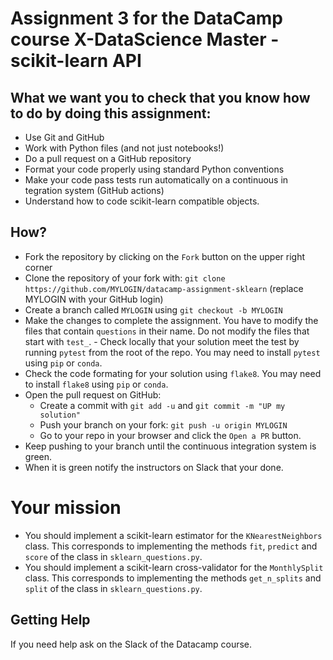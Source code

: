 # Assignment 3 for the DataCamp course X-DataScience Master - scikit-learn API

## What we want you to check that you know how to do by doing this assignment:

  - Use Git and GitHub
  - Work with Python files (and not just notebooks!)
  - Do a pull request on a GitHub repository
  - Format your code properly using standard Python conventions
  - Make your code pass tests run automatically on a continuous in
  tegration system (GitHub actions)
  - Understand how to code scikit-learn compatible objects.

## How?

  - Fork the repository by clicking on the `Fork` button on the upper right corner
  - Clone the repository of your fork with: `git clone https://github.com/MYLOGIN/datacamp-assignment-sklearn` (replace MYLOGIN with your GitHub login)
  - Create a branch called `MYLOGIN` using `git checkout -b MYLOGIN`
  - Make the changes to complete the assignment. You have to modify the files that contain `questions` in their name. Do not modify the files that start with `test_`.  - Check locally that your solution meet the test by running `pytest` from the root of the repo. You may need to install `pytest` using `pip` or `conda`.
  - Check the code formating for your solution using `flake8`. You may need to install `flake8` using `pip` or `conda`.
  - Open the pull request on GitHub:
     - Create a commit with `git add -u` and `git commit -m "UP my solution"`
     - Push your branch on your fork: `git push -u origin MYLOGIN`
     - Go to your repo in your browser and click the `Open a PR` button.
  - Keep pushing to your branch until the continuous integration system is green.
  - When it is green notify the instructors on Slack that your done.

# Your mission

- You should implement a scikit-learn estimator for the `KNearestNeighbors` class. This corresponds to implementing the methods `fit`, `predict` and `score` of the class in `sklearn_questions.py`.
- You should implement a scikit-learn cross-validator for the `MonthlySplit` class. This corresponds to implementing the methods `get_n_splits` and `split` of the class in `sklearn_questions.py`.

## Getting Help

If you need help ask on the Slack of the Datacamp course.
